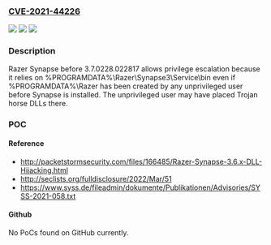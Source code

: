 ### [CVE-2021-44226](https://cve.mitre.org/cgi-bin/cvename.cgi?name=CVE-2021-44226)
![](https://img.shields.io/static/v1?label=Product&message=n%2Fa&color=blue)
![](https://img.shields.io/static/v1?label=Version&message=n%2Fa&color=blue)
![](https://img.shields.io/static/v1?label=Vulnerability&message=n%2Fa&color=brighgreen)

### Description

Razer Synapse before 3.7.0228.022817 allows privilege escalation because it relies on %PROGRAMDATA%\Razer\Synapse3\Service\bin even if %PROGRAMDATA%\Razer has been created by any unprivileged user before Synapse is installed. The unprivileged user may have placed Trojan horse DLLs there.

### POC

#### Reference
- http://packetstormsecurity.com/files/166485/Razer-Synapse-3.6.x-DLL-Hijacking.html
- http://seclists.org/fulldisclosure/2022/Mar/51
- https://www.syss.de/fileadmin/dokumente/Publikationen/Advisories/SYSS-2021-058.txt

#### Github
No PoCs found on GitHub currently.

